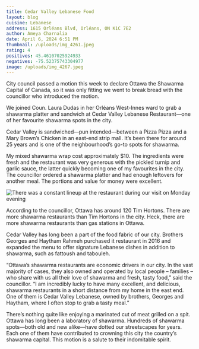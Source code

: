 ```yaml
---
title: Cedar Valley Lebanese Food
layout: blog
cuisine: Lebanese
address: 1615 Orléans Blvd, Orléans, ON K1C 7E2
author: Ameya Charnalia
date: April 6, 2024 6:51 PM
thumbnail: /uploads/img_4261.jpeg
rating: 4
positives: 45.46107025924933
negatives: -75.52375743304977
image: /uploads/img_4267.jpeg
---
```

City council passed a motion this week to declare Ottawa the Shawarma Capital of Canada, so it was only fitting we went to break bread with the councillor who introduced the motion.

We joined Coun. Laura Dudas in her Orléans West-Innes ward to grab a shawarma platter and sandwich at Cedar Valley Lebanese Restaurant—one of her favourite shawarma spots in the city. 

Cedar Valley is sandwiched—pun intended—between a Pizza Pizza and a Mary Brown’s Chicken in an east-end strip mall. It’s been there for around 25 years and is one of the neighbourhood’s go-to spots for shawarma.

My mixed shawarma wrap cost approximately $10. The ingredients were fresh and the restaurant was very generous with the pickled turnip and garlic sauce, the latter quickly becoming one of my favourites in the city. The councillor ordered a shawarma platter and had enough leftovers for another meal. The portions and value for money were excellent. 

![There was a constant lineup at the restaurant during our visit on Monday evening](/uploads/img_4261.jpeg "Cedar Valley Lebanese Food shwarma platter")

According to the councillor, Ottawa has around 120 Tim Hortons. There are more shawarma restaurants than Tim Hortons in the city. Heck, there are more shawarma restaurants than gas stations in Ottawa. 

Cedar Valley has long been a part of the food fabric of our city. Brothers Georges and Haytham Rahmeh purchased it restaurant in 2016 and expanded the menu to offer signature Lebanese dishes in addition to shawarma, such as fattoush and tabouleh. 

“Ottawa’s shawarma restaurants are economic drivers in our city. In the vast majority of cases, they also owned and operated by local people – families – who share with us all their love of shawarma and fresh, tasty food,” said the councillor. “I am incredibly lucky to have many excellent, and delicious, shawarma restaurants in a short distance from my home in the east end. One of them is Cedar Valley Lebanese, owned by brothers, Georges and Haytham, where I often stop to grab a tasty meal.”

There’s nothing quite like enjoying a marinated cut of meat grilled on a spit. Ottawa has long been a laboratory of shawarma. Hundreds of shawarma spots—both old and new alike—have dotted our streetscapes for years. Each one of them have contributed to crowning this city the country’s shawarma capital. This motion is a salute to their indomitable spirit.
